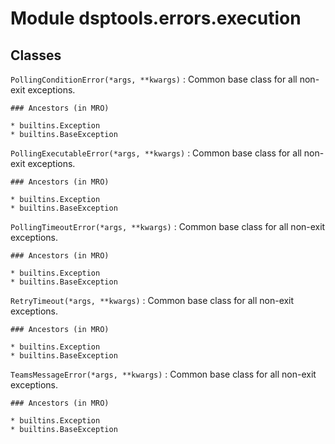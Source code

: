 Module dsptools.errors.execution
================================

Classes
-------

`PollingConditionError(*args, **kwargs)`
:   Common base class for all non-exit exceptions.

    ### Ancestors (in MRO)

    * builtins.Exception
    * builtins.BaseException

`PollingExecutableError(*args, **kwargs)`
:   Common base class for all non-exit exceptions.

    ### Ancestors (in MRO)

    * builtins.Exception
    * builtins.BaseException

`PollingTimeoutError(*args, **kwargs)`
:   Common base class for all non-exit exceptions.

    ### Ancestors (in MRO)

    * builtins.Exception
    * builtins.BaseException

`RetryTimeout(*args, **kwargs)`
:   Common base class for all non-exit exceptions.

    ### Ancestors (in MRO)

    * builtins.Exception
    * builtins.BaseException

`TeamsMessageError(*args, **kwargs)`
:   Common base class for all non-exit exceptions.

    ### Ancestors (in MRO)

    * builtins.Exception
    * builtins.BaseException